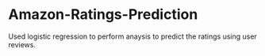 # Amazon-Ratings-Prediction
Used logistic regression to perform anaysis to predict the ratings using user reviews.
